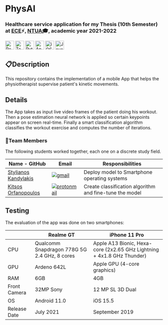 # <b> PhysAI</b>

### Healthcare service application for my Thesis (10th Semester) at [ECE](https://www.ece.ntua.gr/en)⚡, [NTUA](https://www.ntua.gr/en)🎓, academic year 2021-2022

<img alt="React" src = "https://img.shields.io/badge/React Native-61DAFB?style=for-the-badge&logo=react&logoColor=white" height="28"> <img alt="Tensorflow js" src = "https://img.shields.io/badge/Tensorflow js-FF6F00?style=for-the-badge&logo=tensorflow&logoColor=white" height="28"> <img alt="Python" src = "https://img.shields.io/badge/Python-3776AB?style=for-the-badge&logo=python&logoColor=white" height="28"> 
<img alt="Android" src = "https://img.shields.io/badge/Android-3DDC84?style=for-the-badge&logo=android&logoColor=white" height="28">
<img alt="iOS" src = "https://img.shields.io/badge/iOS-000000?style=for-the-badge&logo=iOS&logoColor=white" height="28">
<img alt="Javascript" src = "https://img.shields.io/badge/Javascript-F7DF1E?style=for-the-badge&logo=javascript&logoColor=white" height="28">

## 📋**Description**

This repository contains the implementation of a mobile App that helps the physiotherapist supervise patient's kinetic movements. 

## **Details**
The App takes as input live video frames of the patient doing his workout.
Then a pose estimation neural network is applied so certain keypoints appear on screen real-time.
Finally a smart classification algorithm classifies the workout exercise and computes the number of iterations.


### 👔Team Members
The following students worked together, each one on a discrete study field. 

| Name - GitHub                                     | Email                   |   Responsibilities   |
|----------------------------------------------------------------|-------------------------|----------------------|
| [Stylianos Kandylakis](https://github.com/stylkand/) |  <a href = "mailto:stelkcand@gmail.com" target="_blank"><img alt="gmail" src = "https://img.shields.io/badge/Gmail-D14836?style=for-the-badge&logo=gmail&logoColor=white">   |  Deploy model to Smartphone operating systems  |
| [Kitsos Orfanopoulos](https://github.com/kitsorfan)               | <a href = "mailto:kitsorfan@protonmail.com" target="_blank"><img alt="protonmail" src = "https://img.shields.io/badge/ProtonMail-8B89CC?style=for-the-badge&logo=protonmail&logoColor=white" ></a>| Create classification algorithm and fine-tune the model|


 ## Testing
The evaluation of the app was done on two smartphones:

|                                    | Realme GT                 |   iPhone 11 Pro   |
|----------------------------------------------------------------|-------------------------|----------------------|
|        CPU            | Qualcomm Snapdragon 778G 5G 2.4 GHz, 8 cores |   Apple A13 Bionic, Hexa-core (2x2.65 GHz Lightning + 4x1.8 GHz Thunder)  |
| GPU     | Ardeno 642L	 | Apple GPU (4-core graphics) |
| RAM     | 6GB | 4GB |
| Front Camera | 32MP Sony  | 12 MP SL 3D Dual |
|  OS    | Android 11.0 | iOS 15.5 |
| Release Date     | July 2021| September 2019|

